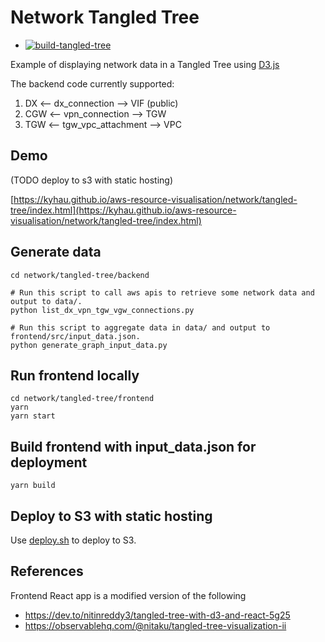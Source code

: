 # Network Tangled Tree

- [![build-tangled-tree](https://github.com/kyhau/aws-resource-visualisation/actions/workflows/build-tangled-tree.yaml/badge.svg)](https://github.com/kyhau/aws-resource-visualisation/actions/workflows/build-tangled-tree.yaml)

Example of displaying network data in a Tangled Tree using [D3.js](https://d3js.org/)

The backend code currently supported:
1. DX <-- dx_connection --> VIF (public)
1. CGW <-- vpn_connection --> TGW
1. TGW <-- tgw_vpc_attachment --> VPC

## Demo

(TODO deploy to s3 with static hosting)

[https://kyhau.github.io/aws-resource-visualisation/network/tangled-tree/index.html](https://kyhau.github.io/aws-resource-visualisation/network/tangled-tree/index.html)


## Generate data

```
cd network/tangled-tree/backend

# Run this script to call aws apis to retrieve some network data and output to data/.
python list_dx_vpn_tgw_vgw_connections.py

# Run this script to aggregate data in data/ and output to frontend/src/input_data.json.
python generate_graph_input_data.py
```

## Run frontend locally

```
cd network/tangled-tree/frontend
yarn
yarn start
```

## Build frontend with input_data.json for deployment
```
yarn build
```

## Deploy to S3 with static hosting
Use [deploy.sh](../../deploy.sh) to deploy to S3.

## References
Frontend React app is a modified version of the following
- https://dev.to/nitinreddy3/tangled-tree-with-d3-and-react-5g25
- https://observablehq.com/@nitaku/tangled-tree-visualization-ii

